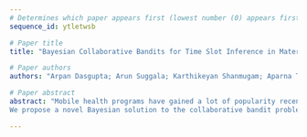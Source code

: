 ```yaml
--- 
# Determines which paper appears first (lowest number (0) appears first)
sequence_id: ytletwsb

# Paper title 
title: "Bayesian Collaborative Bandits for Time Slot Inference in Maternal Health Programs"

# Paper authors 
authors: "Arpan Dasgupta; Arun Suggala; Karthikeyan Shanmugam; Aparna Taneja; Milind Tambe"

# Paper abstract 
abstract: "Mobile health programs have gained a lot of popularity recently due to the widespread use of mobile phones, particularly in underserved communities. However, call records from one such maternal mHealth program in India indicate that different beneficiaries have different time preferences, due to their availability during the day as well as limited access to a phone. This makes selection of the best time slot to call a beneficiary an important problem for the program. Prior work has formalized this as a collaborative bandit problem, where the assumption of a low-rank call pickup matrix allows for more efficient exploration across arms. 
We propose a novel Bayesian solution to the collaborative bandit problem using Stochastic Gradient Langevin Dynamics (SGLD) and Thompson Sampling for selection of time slots. We show that this method is able to perform better in scarce data situations where there are limited time steps for exploration, and has the ability to utilize prior knowledge about arms to its advantage. We also propose a faster version of the algorithm using alternative sampling which can potentially scale to a very large number of users such that it may be potentially deployable in the real world. We evaluate the algorithm against existing methods on simulated data inspired from real-world data."

--- 
```

